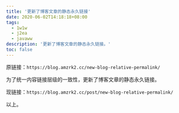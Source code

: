 ```yaml
---
title: '更新了博客文章的静态永久链接'
date: 2020-06-02T14:18:18+08:00
tags:
  - 1w1w
  - j2ea
  - javaww
description: '更新了博客文章的静态永久链接。'
toc: false
---
```


原链接：`https://blog.amzrk2.cc/new-blog-relative-permalink/`

为了统一内容链接层级的一致性，更新了博客文章的静态永久链接。

现链接：`https://blog.amzrk2.cc/post/new-blog-relative-permalink/`

<!--more-->

以上。
